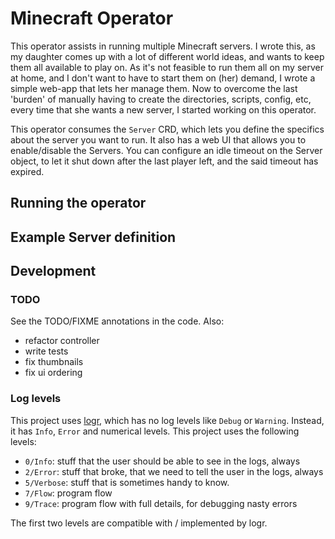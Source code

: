 # Minecraft Operator
This operator assists in running multiple Minecraft servers.
I wrote this, as my daughter comes up with a lot of different world ideas,
and wants to keep them all available to play on. As it's not feasible to run them all on my server at home,
and I don't want to have to start them on (her) demand, I wrote a simple web-app that lets her manage them.
Now to overcome the last 'burden' of manually having to create the directories, scripts, config, etc, every time
that she wants a new server, I started working on this operator.

This operator consumes the `Server` CRD, which lets you define the specifics about the server you want to run.
It also has a web UI that allows you to enable/disable the Servers. You can configure an idle timeout on the Server
object, to let it shut down after the last player left, and the said timeout has expired.

## Running the operator

## Example Server definition

## Development
### TODO
See the TODO/FIXME annotations in the code.
Also:

 - refactor controller
 - write tests
 - fix thumbnails
 - fix ui ordering

### Log levels
This project uses [logr](https://github.com/go-logr/logr), which has no log levels like `Debug` or `Warning`.
Instead, it has `Info`, `Error` and numerical levels.
This project uses the following levels:

 - `0/Info`: stuff that the user should be able to see in the logs, always
 - `2/Error`: stuff that broke, that we need to tell the user in the logs, always
 - `5/Verbose`: stuff that is sometimes handy to know.
 - `7/Flow`: program flow   
 - `9/Trace`: program flow with full details, for debugging nasty errors

The first two levels are compatible with / implemented by logr.